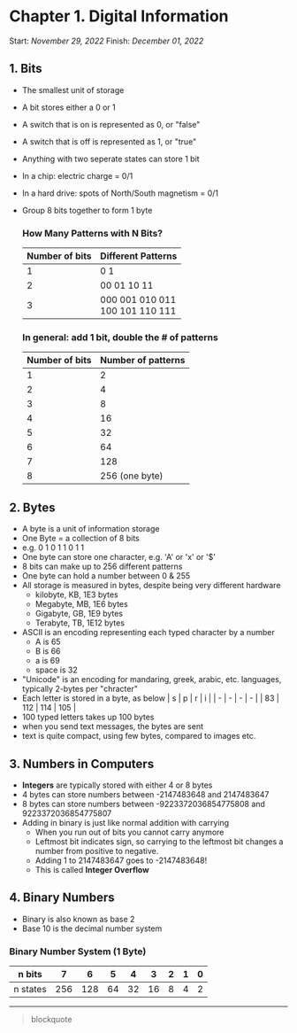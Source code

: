 # Chapter 1. Digital Information

Start: _November 29, 2022_
Finish: _December 01, 2022_

## 1. Bits

- The smallest unit of storage
- A bit stores either a 0 or 1
- A switch that is on is represented as 0, or "false"
- A switch that is off is represented as 1, or "true"
- Anything with two seperate states can store 1 bit
- In a chip: electric charge = 0/1
- In a hard drive: spots of North/South magnetism = 0/1
- Group 8 bits together to form 1 byte

  ### How Many Patterns with N Bits?

  | Number of bits | Different Patterns                   |
  | -------------- | ------------------------------------ |
  | 1              | 0 1                                  |
  | 2              | 00 01 10 11                          |
  | 3              | 000 001 010 011<br />100 101 110 111 |

  ### In general: add 1 bit, double the # of patterns

  | Number of bits | Number of patterns |
  | -------------- | ------------------ |
  | 1              | 2                  |
  | 2              | 4                  |
  | 3              | 8                  |
  | 4              | 16                 |
  | 5              | 32                 |
  | 6              | 64                 |
  | 7              | 128                |
  | 8              | 256 (one byte)     |

## 2. Bytes

- A byte is a unit of information storage
- One Byte = a collection of 8 bits
- e.g. 0 1 0 1 1 0 1 1
- One byte can store one character, e.g. 'A' or 'x' or '$'
- 8 bits can make up to 256 different patterns
- One byte can hold a number between 0 & 255
- All storage is measured in bytes, despite being very different hardware
  - kilobyte, KB, 1E3 bytes
  - Megabyte, MB, 1E6 bytes
  - Gigabyte, GB, 1E9 bytes
  - Terabyte, TB, 1E12 bytes
- ASCII is an encoding representing each typed character by a number
  - A is 65
  - B is 66
  - a is 69
  - space is 32
- "Unicode" is an encoding for mandaring, greek, arabic, etc. languages, typically 2-bytes per "chracter"
- Each letter is stored in a byte, as below
  | s | p | r | i |
  | - | - | - | - |
  | 83 | 112 | 114 | 105 |
- 100 typed letters takes up 100 bytes
- when you send text messages, the bytes are sent
- text is quite compact, using few bytes, compared to images etc.

## 3. Numbers in Computers

- **Integers** are typically stored with either 4 or 8 bytes
- 4 bytes can store numbers between -2147483648 and 2147483647
- 8 bytes can store numbers between -9223372036854775808 and 9223372036854775807
- Adding in binary is just like normal addition with carrying
  - When you run out of bits you cannot carry anymore
  - Leftmost bit indicates sign, so carrying to the leftmost bit changes a number from positive to negative.
  - Adding 1 to 2147483647 goes to -2147483648!
  - This is called **Integer Overflow**

## 4. Binary Numbers

- Binary is also known as base 2
- Base 10 is the decimal number system

### Binary Number System (1 Byte)

| n bits   | 7   | 6   | 5   | 4   | 3   | 2   | 1   | 0   |
| -------- | --- | --- | --- | --- | --- | --- | --- | --- |
| n states | 256 | 128 | 64  | 32  | 16  | 8   | 4   | 2   |

---

> blockquote

